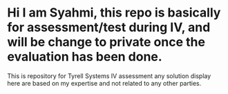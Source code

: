 # Hi I am Syahmi, this repo is basically for assessment/test during IV, and will be change to private once the evaluation has been done.
This is repository for Tyrell Systems IV assessment any solution display here are based on my expertise and not related to any other parties.
